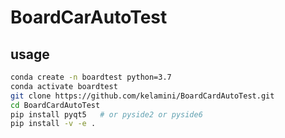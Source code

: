 # BoardCarAutoTest


## usage

```bash
conda create -n boardtest python=3.7
conda activate boardtest
git clone https://github.com/kelamini/BoardCardAutoTest.git
cd BoardCardAutoTest
pip install pyqt5   # or pyside2 or pyside6
pip install -v -e .
```
